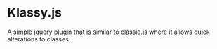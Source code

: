 Klassy.js
=========

A simple jquery plugin that is similar to classie.js where it allows quick alterations to classes. 
